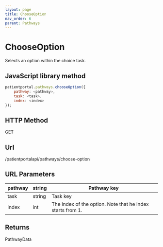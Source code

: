 ```yaml
---
layout: page
title: ChooseOption
nav_order: 6
parent: Pathways
---
```


# ChooseOption

Selects an option within the choice task.

## JavaScript library method

```javascript
patientportal.pathways.chooseOption({
    pathway: <pathway>,
    task: <task>,
    index: <index>
});
```

## HTTP Method

GET

## ****Url****

/patientportalapi/pathways/choose-option

## URL Parameters

| pathway | string | Pathway key |
| --- | --- | --- |
| task | string | Task key |
| index | int | The index of the option. Note that he index starts from 1. |

## Returns

PathwayData
